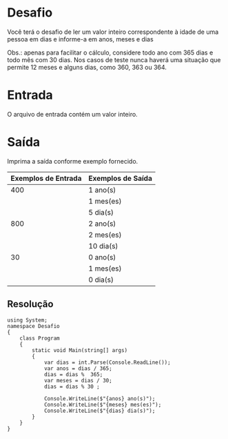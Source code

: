 # Desafio
Você terá o desafio de ler um valor inteiro correspondente à idade de uma pessoa em dias e informe-a em anos, meses e dias

Obs.: apenas para facilitar o cálculo, considere todo ano com 365 dias e todo mês com 30 dias. Nos casos de teste nunca haverá uma situação que permite 12 meses e alguns dias, como 360, 363 ou 364. 

# Entrada
O arquivo de entrada contém um valor inteiro.

# Saída
Imprima a saída conforme exemplo fornecido.

| Exemplos de Entrada | Exemplos de Saída |
| ------------------- | ------------------|
|400| 1 ano(s) |
||1 mes(es)|
||5 dia(s) |
|800|2 ano(s)|
||2 mes(es)|
||10 dia(s)|
|30|0 ano(s)|
||1 mes(es)|
||0 dia(s)|

## Resolução

```CSharp
using System;
namespace Desafio
{
    class Program
    {
        static void Main(string[] args)
        {
            var dias = int.Parse(Console.ReadLine());
            var anos = dias / 365;
            dias = dias %  365;
            var meses = dias / 30;
            dias = dias % 30 ;
            
            Console.WriteLine($"{anos} ano(s)");
            Console.WriteLine($"{meses} mes(es)");
            Console.WriteLine($"{dias} dia(s)");
        }
    }
}